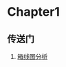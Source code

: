 # Chapter1

## 传送门

1. [箱线图分析](https://github.com/hj24/Data-analysis-tutorial/blob/master/chapter1/箱线图分析.md)

